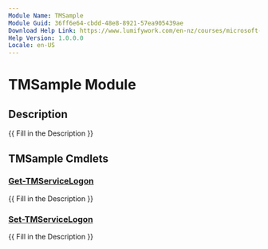 ```yaml
---
Module Name: TMSample
Module Guid: 36ff6e64-cbdd-48e8-8921-57ea905439ae
Download Help Link: https://www.lumifywork.com/en-nz/courses/microsoft-55039-windows-powershell-scripting-and-toolmaking/
Help Version: 1.0.0.0
Locale: en-US
---
```


# TMSample Module
## Description
{{ Fill in the Description }}

## TMSample Cmdlets
### [Get-TMServiceLogon](Get-TMServiceLogon.md)
{{ Fill in the Description }}

### [Set-TMServiceLogon](Set-TMServiceLogon.md)
{{ Fill in the Description }}

